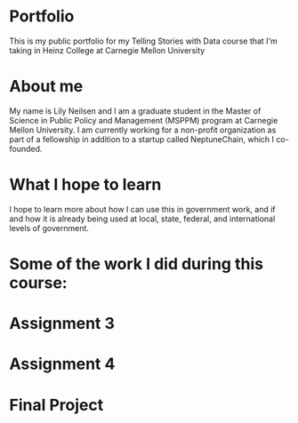 # Portfolio

This is my public portfolio for my Telling Stories with Data course that I'm taking in Heinz College at Carnegie Mellon University

# About me 
My name is Lily Neilsen and I am a graduate student in the Master of Science in Public Policy and Management (MSPPM) program at Carnegie Mellon University. I am currently working for a non-profit organization as part of a fellowship in addition to a startup called NeptuneChain, which I co-founded.

# What I hope to learn
I hope to learn more about how I can use this in government work, and if and how it is already being used at local, state, federal, and international levels of government.


# Some of the work I did during this course:

# Assignment 3

# Assignment 4

# Final Project
